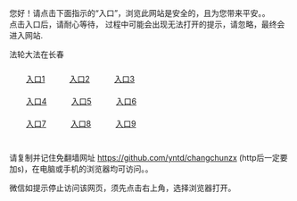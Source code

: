 您好！请点击下面指示的“入口”，浏览此网站是安全的，且为您带来平安。。 <br/>
点击入口后，请耐心等待， 过程中可能会出现无法打开的提示，请忽略，最终会进入网站. </br>

法轮大法在长春<br/>
<div style="padding:10px"><a style="margin:20px" target="_blank" href="https://d34wll2y1ve8jc.cloudfront.net/2Qpsp?yfrhqgv" id="ccLink1" rel="nofollow">入口1</a> <a target="_blank" style="margin:20px" href="https://d2gi89zrcpno96.cloudfront.net/2Qpsp?hnmdogq" id="ccLink2" rel="nofollow">入口2</a> <a style="margin:20px" target="_blank" href="https://d3vbsngb0gga1z.cloudfront.net/2Qpsp?zvxmvh" id="ccLink3" rel="nofollow">入口3</a></div>

<div style="padding:10px" ><a style="margin:20px" target="_blank" href="https://d34wll2y1ve8jc.cloudfront.net/2Qpsp?yfrhqgv" id="ccLink4" rel="nofollow">入口4</a> <a style="margin:20px" href="https://d2gi89zrcpno96.cloudfront.net/2Qpsp?hnmdogq" target="_blank" id="ccLink5" rel="nofollow">入口5</a> <a style="margin:20px" href="https://d3vbsngb0gga1z.cloudfront.net/2Qpsp?zvxmvh" target="_blank" id="ccLink6" rel="nofollow">入口6</a></div>

<div style="padding:10px"><a style="margin:20px" target="_blank" href="https://d34wll2y1ve8jc.cloudfront.net/2Qpsp?yfrhqgv" id="ccLink7" rel="nofollow">入口7</a> <a style="margin:20px" href="https://d2gi89zrcpno96.cloudfront.net/2Qpsp?hnmdogq" target="_blank" id="ccLink8" rel="nofollow">入口8</a> <a style="margin:20px" target="_blank" href="https://d3vbsngb0gga1z.cloudfront.net/2Qpsp?zvxmvh" id="ccLink9" rel="nofollow">入口9</a></div>

<br/>



请复制并记住免翻墙网址 https://github.com/yntd/changchunzx (http后一定要加s)，在电脑或手机的浏览器均可访问。。<br/>

微信如提示停止访问该网页，须先点击右上角，选择浏览器打开。
